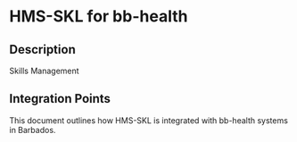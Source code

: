 # HMS-SKL for bb-health

## Description

Skills Management

## Integration Points

This document outlines how HMS-SKL is integrated with bb-health systems in Barbados.
